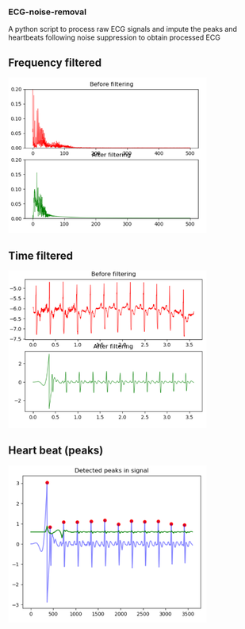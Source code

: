 ### ECG-noise-removal
A python script to process raw ECG signals and impute the peaks and heartbeats following noise suppression to obtain processed ECG
## Frequency filtered

<img src = images/freq-d.PNG width = 400>

## Time filtered

<img src = images/time-d.PNG width = 400>

## Heart beat (peaks)

<img src = images/heart-rate.PNG width = 400>

